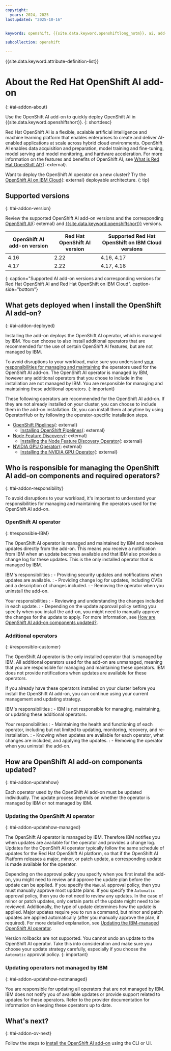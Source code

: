 ```yaml
---
copyright: 
  years: 2024, 2025
lastupdated: "2025-10-16"


keywords: openshift, {{site.data.keyword.openshiftlong_notm}}, ai, add-on

subcollection: openshift

---
```


{{site.data.keyword.attribute-definition-list}}

# About the Red Hat OpenShift AI add-on
{: #ai-addon-about}

Use the OpenShift AI add-on to quickly deploy OpenShift AI in {{site.data.keyword.openshiftshort}}.
{: shortdesc}

Red Hat OpenShift AI is a flexible, scalable artificial intelligence and machine learning platform that enables enterprises to create and deliver AI-enabled applications at scale across hybrid cloud environments. OpenShift AI enables data acquisition and preparation, model training and fine-tuning, model serving and model monitoring, and hardware acceleration. For more information on the features and benefits of OpenShift AI, see [What is Red Hat OpenShift AI?](https://www.redhat.com/en/products/ai/openshift-ai){: external}.

Want to deploy the OpenShift AI operator on a new cluster? Try the [OpenShift AI on IBM Cloud](https://cloud.ibm.com/catalog/7a4d68b4-cf8b-40cd-a3d1-f49aff526eb3/architecture/roks-rhoai-c24ae512-8b25-43d7-8fb3-4173c7e94472-global){: external} deployable architecture. 
{: tip}

## Supported versions
{: #ai-addon-version}

Review the supported OpenShift AI add-on versions and the corresponding [OpenShift AI](https://www.redhat.com/en/products/ai/openshift-ai){: external} and [{{site.data.keyword.openshiftshort}}](/docs/openshift?topic=openshift-openshift_versions) versions. 

| OpenShift AI add-on version | Red Hat OpenShift AI version |	Supported Red Hat OpenShift on IBM Cloud versions |
| --------------------------  | ---------------------------- | -------------------------------------------------- |
| 4.16 | 2.22 | 4.16, 4.17 | 
| 4.17 | 2.22 | 4.17, 4.18 |
{: caption="Supported AI add-on versions and corresponding versions for Red Hat OpenShift AI and Red Hat OpenShift on IBM Cloud". caption-side="bottom"}



## What gets deployed when I install the OpenShift AI add-on?
{: #ai-addon-deployed}

Installing the add-on deploys the OpenShift AI operator, which is managed by IBM. You can choose to also install additional operators that are recommended for the use of certain OpenShift AI features, but are not managed by IBM. 

To avoid disruptions to your workload, make sure you understand [your responsibilities for managing and maintaining](#ai-addon-responsibility) the operators used for the OpenShift AI add-on. The OpenShift AI operator is managed by IBM, however any additional operators that you chose to include in the installation are not managed by IBM. You are responsible for managing and maintaining these additional operators.
{: important}

These following operators are recommended for the OpenShift AI add-on. If they are not already installed on your cluster, you can choose to include them in the add-on installation. Or, you can install them at anytime by using OperatorHub or by following the operator-specific installation steps. 

- [OpenShift Pipelines](https://docs.redhat.com/documentation/red_hat_openshift_pipelines/1.16/html/about_openshift_pipelines/index){: external}
    - [Installing OpenShift Pipelines](https://docs.redhat.com/documentation/red_hat_openshift_pipelines/1.16/html/installing_and_configuring/installing-pipelines){: external}
- [Node Feature Discovery](https://docs.redhat.com/documentation/openshift_container_platform/4.16/html/specialized_hardware_and_driver_enablement/psap-node-feature-discovery-operator){: external}
    - [Installing the Node Feature Discovery Operator](https://docs.redhat.com/documentation/openshift_container_platform/4.16/html/specialized_hardware_and_driver_enablement/psap-node-feature-discovery-operator#installing-the-node-feature-discovery-operator_psap-node-feature-discovery-operator){: external}
- [NVIDIA GPU Operator](https://docs.nvidia.com/datacenter/cloud-native/gpu-operator/latest/index.html){: external}
    - [Installing the NVIDIA GPU Operator](https://docs.nvidia.com/datacenter/cloud-native/gpu-operator/latest/getting-started.html){: external}


## Who is responsible for managing the OpenShift AI add-on components and required operators?
{: #ai-addon-responsibility}

To avoid disruptions to your workload, it's important to understand your responsibilities for managing and maintaining the operators used for the OpenShift AI add-on.

### OpenShift AI operator
{: #responsible-IBM}

The OpenShift AI operator is managed and maintained by IBM and receives updates directly from the add-on. This means you receive a notification from IBM when an update becomes available and that IBM also provides a change log for these updates. This is the only installed operator that is managed by IBM.

IBM's responsibilities
:   - Providing security updates and notifications when updates are available. 
:   - Providing change log for updates, including CVEs and a description of changes included.
:   - Removing the operator when you uninstall the add-on. 

Your responsibilities
:   - Reviewing and understanding the changes included in each update.
:   - Depending on the update approval policy setting you specify when you install the add-on, you might need to manually approve the changes for the update to apply. For more information, see [How are OpenShift AI add-on components updated?](#ai-addon-updatehow).

### Additional operators
{: #responsible-customer}

The OpenShift AI operator is the only installed operator that is managed by IBM. All additional operators used for the add-on are unmanaged, meaning that you are responsible for managing and maintaining these operators. IBM does not provide notifications when updates are available for these operators. 

If you already have these operators installed on your cluster before you install the OpenShift AI add-on, you can continue using your current management and updating strategy. 

IBM's responsibilities
:   - IBM is not responsible for managing, maintaining, or updating these additional operators. 

Your responsibilities
:   - Maintaining the health and functioning of each operator, including but not limited to updating, monitoring, recovery, and re-installation.
:   - Knowing when updates are available for each operator, what changes are included, and applying the updates. 
:   - Removing the operator when you uninstall the add-on. 


## How are OpenShift AI add-on components updated?
{: #ai-addon-updatehow}

Each operator used by the OpenShift AI add-on must be updated individually. The update process depends on whether the operator is managed by IBM or not managed by IBM. 

### Updating the OpenShift AI operator
{: #ai-addon-updatehow-managed}

The OpenShift AI operator is managed by IBM. Therefore IBM notifies you when updates are available for the operator and provides a change log. Updates for the OpenShift AI operator typically follow the same schedule of updates for the Red Hat OpenShift AI platform, so that if the OpenShift AI Platform releases a major, minor, or patch update, a corresponding update is made available for the operator. 

Depending on the approval policy you specify when you first install the add-on, you might need to review and approve the update plan before the update can be applied. 
If you specify the `Manual` approval policy, then you must manually approve most update plans. If you specify the `Automatic` approval policy, then you do not need to review any updates. In the case of minor or patch updates, only certain parts of the update might need to be reviewed. Additionally, the type of update determines how the update is applied. Major updates require you to run a command, but minor and patch updates are applied automatically (after you manually approve the plan, if required). For more detailed explanation, see [Updating the IBM-managed OpenShift AI operator](/docs/openshift?topic=openshift-ai-addon-manage#ai-addon-update). 

Version rollbacks are not supported. You cannot undo an update to the OpenShift AI operator. Take this into consideration and make sure you choose your update strategy carefully, especially if you choose the `Automatic` approval policy. 
{: important}

### Updating operators not managed by IBM
{: #ai-addon-updatehow-notmanaged}

You are responsible for updating all operators that are not managed by IBM. IBM does not notify you of available updates or provide support related to updates for these operators. Refer to the provider documentation for information on keeping these operators up to date. 


## What's next?
{: #ai-addon-ov-next}

Follow the steps to [install the OpenShift AI add-on](/docs/openshift?topic=openshift-ai-addon-install) using the CLI or UI. 
